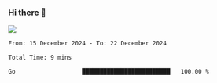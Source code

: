 ### Hi there 👋️

![](https://komarev.com/ghpvc/?username=Loner1024)

<!--START_SECTION:waka-->

```txt
From: 15 December 2024 - To: 22 December 2024

Total Time: 9 mins

Go                   █████████████████████████   100.00 %
```

<!--END_SECTION:waka-->



